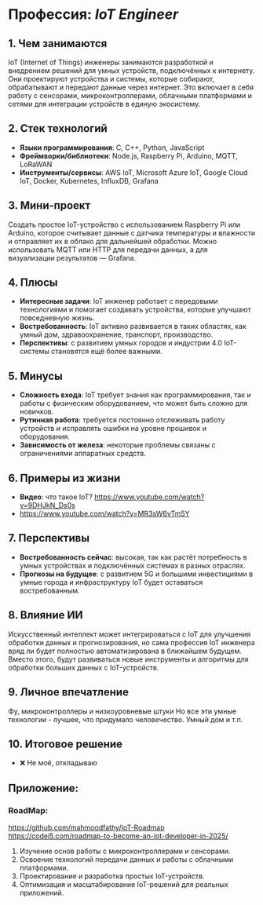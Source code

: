 # Профессия: *IoT Engineer*

## 1. Чем занимаются
IoT (Internet of Things) инженеры занимаются разработкой и внедрением решений для умных устройств, подключённых к интернету. Они проектируют устройства и системы, которые собирают, обрабатывают и передают данные через интернет. Это включает в себя работу с сенсорами, микроконтроллерами, облачными платформами и сетями для интеграции устройств в единую экосистему.

## 2. Стек технологий
* **Языки программирования**: C, C++, Python, JavaScript
* **Фреймворки/библиотеки**: Node.js, Raspberry Pi, Arduino, MQTT, LoRaWAN
* **Инструменты/сервисы**: AWS IoT, Microsoft Azure IoT, Google Cloud IoT, Docker, Kubernetes, InfluxDB, Grafana

## 3. Мини-проект
Создать простое IoT-устройство с использованием Raspberry Pi или Arduino, которое считывает данные с датчика температуры и влажности и отправляет их в облако для дальнейшей обработки. Можно использовать MQTT или HTTP для передачи данных, а для визуализации результатов — Grafana.

## 4. Плюсы
- **Интересные задачи**: IoT инженер работает с передовыми технологиями и помогает создавать устройства, которые улучшают повседневную жизнь.
- **Востребованность**: IoT активно развивается в таких областях, как умный дом, здравоохранение, транспорт, производство.
- **Перспективы**: с развитием умных городов и индустрии 4.0 IoT-системы становятся ещё более важными.

## 5. Минусы
- **Сложность входа**: IoT требует знания как программирования, так и работы с физическим оборудованием, что может быть сложно для новичков.
- **Рутинная работа**: требуется постоянно отслеживать работу устройств и исправлять ошибки на уровне прошивок и оборудования.
- **Зависимость от железа**: некоторые проблемы связаны с ограничениями аппаратных средств.

## 6. Примеры из жизни
* **Видео**: что такое IoT? https://www.youtube.com/watch?v=9DHJkN_Ds0s
* https://www.youtube.com/watch?v=MR3sW6vTm5Y

## 7. Перспективы
- **Востребованность сейчас**: высокая, так как растёт потребность в умных устройствах и подключённых системах в разных отраслях.
- **Прогнозы на будущее**: с развитием 5G и большими инвестициями в умные города и инфраструктуру IoT будет оставаться востребованным.

## 8. Влияние ИИ
Искусственный интеллект может интегрироваться с IoT для улучшения обработки данных и прогнозирования, но сама профессия IoT инженера вряд ли будет полностью автоматизирована в ближайшем будущем. Вместо этого, будут развиваться новые инструменты и алгоритмы для обработки больших данных с IoT-устройств.

## 9. Личное впечатление
Фу, микроконтроллеры и низкоуровневые штуки
Но все эти умные технологии - лучшее, что придумало человечество. Умный дом и т.п.

## 10. Итоговое решение
* ❌ Не моё, откладываю


## Приложение:
### RoadMap:
https://github.com/mahmoodfathy/IoT-Roadmap
https://codei5.com/roadmap-to-become-an-iot-developer-in-2025/

1. Изучение основ работы с микроконтроллерами и сенсорами.
2. Освоение технологий передачи данных и работы с облачными платформами.
3. Проектирование и разработка простых IoT-устройств.
4. Оптимизация и масштабирование IoT-решений для реальных приложений.

